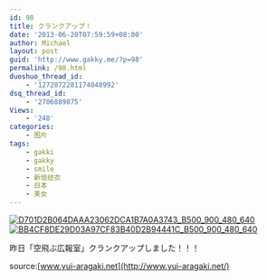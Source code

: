 ```yaml
---
id: 98
title: クランクアップ！
date: '2013-06-20T07:59:59+08:00'
author: Michael
layout: post
guid: 'http://www.gakky.me/?p=98'
permalink: /98.html
duoshuo_thread_id:
    - '1272072281174048992'
dsq_thread_id:
    - '2706889875'
Views:
    - '248'
categories:
    - 图片
tags:
    - gakki
    - gakky
    - smile
    - 新垣结衣
    - 日本
    - 美女
---
```


[![D701D2B064DAAA23062DCA1B7A0A3743_B500_900_480_640](http://www.yui-aragaki.org/wp-content/uploads/img/D701D2B064DAAA23062DCA1B7A0A3743_B500_900_480_640.jpeg)](http://www.yui-aragaki.org/wp-content/uploads/img/D701D2B064DAAA23062DCA1B7A0A3743_B1280_1280_480_640.jpeg) [![BB4CF8DE29D03A97CF83B40D2B94441C_B500_900_480_640](http://www.yui-aragaki.org/wp-content/uploads/img/BB4CF8DE29D03A97CF83B40D2B94441C_B500_900_480_640.jpeg)](http://www.yui-aragaki.org/wp-content/uploads/img/BB4CF8DE29D03A97CF83B40D2B94441C_B1280_1280_480_640.jpeg)

<span>昨日「空飛ぶ広報室」クランクアップしました！！！</span>

<span>source:[www.yui-aragaki.net](http://www.yui-aragaki.net/)</span>